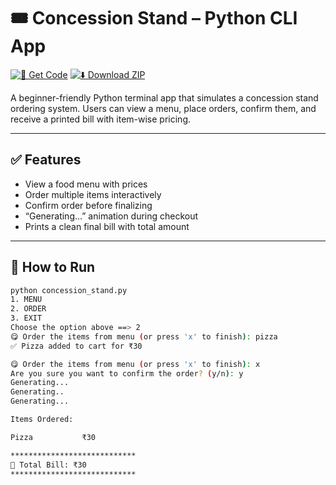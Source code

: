 # 🎟️ Concession Stand – Python CLI App

[![📂 Get Code](https://img.shields.io/badge/📂%20Open%20Code--blue?style=for-the-badge)](https://github.com/dipanshubatra/python-projects/blob/main/02-daily-utility-apps/Concession-stand/concession_stand.py)
[![⬇️ Download ZIP](https://img.shields.io/badge/⬇️%20Download-ZIP-green?style=for-the-badge)](https://github.com/dipanshubatra/python-projects/archive/refs/heads/main.zip)

A beginner-friendly Python terminal app that simulates a concession stand ordering system. Users can view a menu, place orders, confirm them, and receive a printed bill with item-wise pricing.

---

## ✅ Features

- View a food menu with prices
- Order multiple items interactively
- Confirm order before finalizing
- “Generating...” animation during checkout
- Prints a clean final bill with total amount

---

## 🚀 How to Run

```bash
python concession_stand.py
1. MENU
2. ORDER
3. EXIT
Choose the option above ==> 2
😋 Order the items from menu (or press 'x' to finish): pizza
✅ Pizza added to cart for ₹30

😋 Order the items from menu (or press 'x' to finish): x
Are you sure you want to confirm the order? (y/n): y
Generating...
Generating..
Generating...

Items Ordered:

Pizza           ₹30

****************************
🧾 Total Bill: ₹30
****************************
